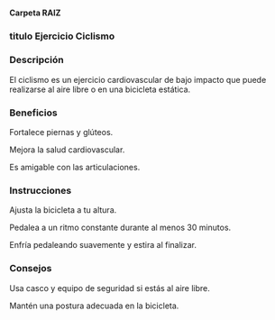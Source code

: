 #### Carpeta RAIZ 

### titulo Ejercicio Ciclismo

### Descripción
El ciclismo es un ejercicio cardiovascular de bajo impacto que puede realizarse al aire libre o en una bicicleta estática.

### Beneficios
Fortalece piernas y glúteos.

Mejora la salud cardiovascular.

Es amigable con las articulaciones.

### Instrucciones
Ajusta la bicicleta a tu altura.

Pedalea a un ritmo constante durante al menos 30 minutos.

Enfría pedaleando suavemente y estira al finalizar.

### Consejos
Usa casco y equipo de seguridad si estás al aire libre.

Mantén una postura adecuada en la bicicleta.
